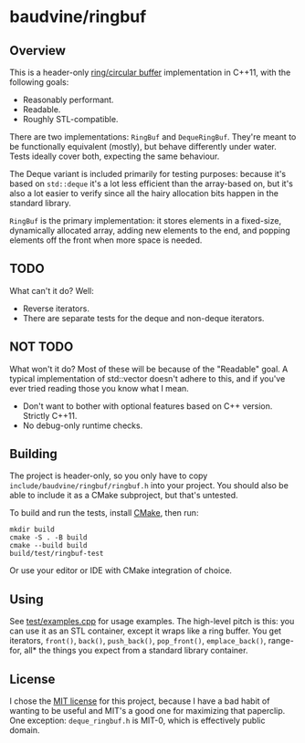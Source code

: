 # baudvine/ringbuf
## Overview
This is a header-only
[ring/circular buffer](https://en.wikipedia.org/wiki/Circular_buffer)
implementation in C++11, with the following goals:

- Reasonably performant.
- Readable.
- Roughly STL-compatible.

There are two implementations: `RingBuf` and `DequeRingBuf`. They're meant to be
functionally equivalent (mostly), but behave differently under water. Tests
ideally cover both, expecting the same behaviour.

The Deque variant is included primarily for testing purposes: because it's based
on `std::deque` it's a lot less efficient than the array-based on, but it's also
a lot easier to verify since all the hairy allocation bits happen in the
standard library.

`RingBuf` is the primary implementation: it stores elements in a fixed-size,
dynamically allocated array, adding new elements to the end, and popping
elements off the front when more space is needed.

## TODO
What can't it do? Well:

- Reverse iterators.
- There are separate tests for the deque and non-deque iterators.

## NOT TODO
What won't it do? Most of these will be because of the "Readable" goal. A
typical implementation of std::vector doesn't adhere to this, and if you've ever
tried reading those you know what I mean.

- Don't want to bother with optional features based on C++ version. Strictly C++11.
- No debug-only runtime checks.

## Building
The project is header-only, so you only have to copy
`include/baudvine/ringbuf/ringbuf.h` into your project. You should also be able
to include it as a CMake subproject, but that's untested.

To build and run the tests, install [CMake](https://cmake.org/), then run:

```
mkdir build
cmake -S . -B build
cmake --build build
build/test/ringbuf-test
```

Or use your editor or IDE with CMake integration of choice.

## Using
See [test/examples.cpp](test/examples.cpp) for usage examples. The high-level
pitch is this: you can use it as an STL container, except it wraps like a ring
buffer. You get iterators, `front()`, `back()`, `push_back()`, `pop_front()`,
`emplace_back()`, range-for, all\* the things you expect from a standard library
container.

## License
I chose the [MIT license](LICENSE) for this project, because I have a bad habit
of wanting to be useful and MIT's a good one for maximizing that paperclip.
One exception: `deque_ringbuf.h` is MIT-0, which is effectively public domain.
